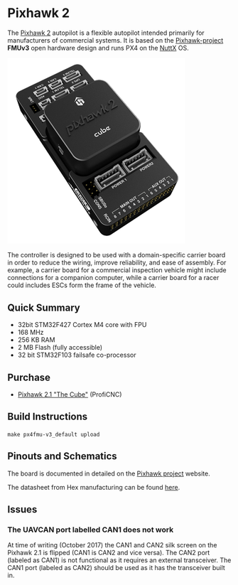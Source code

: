 # Pixhawk 2

The [Pixhawk 2](https://pixhawk.org/modules/pixhawk2) autopilot is a flexible autopilot intended primarily for manufacturers of commercial systems.  It is based on the [Pixhawk-project](https://pixhawk.org/) **FMUv3** open hardware design and runs PX4 on the [NuttX](http://nuttx.org) OS.

<img src="../../assets/flight_controller/pixhawk2_cube_hero.jpg" width="400px" />

The controller is designed to be used with a domain-specific carrier board in order to reduce the wiring, improve reliability, and ease of assembly. For example, a carrier board for a commercial inspection vehicle might include connections for a companion computer, while a carrier board for a racer could includes ESCs form the frame of the vehicle.

## Quick Summary

* 32bit STM32F427 Cortex M4 core with FPU
* 168 MHz
* 256 KB RAM
* 2 MB Flash \(fully accessible\)
* 32 bit STM32F103 failsafe co-processor


## Purchase

* [Pixhawk 2.1 "The Cube"](http://www.proficnc.com/61-system-kits) (ProfiCNC)

## Build Instructions

`make px4fmu-v3_default upload`

## Pinouts and Schematics

The board is documented in detailed on the [Pixhawk project](https://pixhawk.org/modules/pixhawk2) website.

The datasheet from Hex manufacturing can be found [here](http://www.hex.aero/wp-content/uploads/2016/07/DRS_Pixhawk-2-17th-march-2016.pdf).

## Issues

### The UAVCAN port labelled CAN1 does not work

At time of writing (October 2017) the CAN1 and CAN2 silk screen on the Pixhawk 2.1 is flipped (CAN1 is CAN2 and vice versa). The CAN2 port (labeled as CAN1) is not functional as it requires an external transceiver. The CAN1 port (labeled as CAN2) should be used as it has the transceiver built in.
